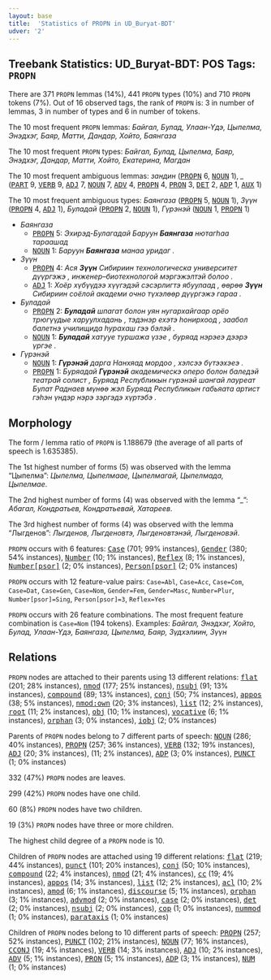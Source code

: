 ```yaml
---
layout: base
title:  'Statistics of PROPN in UD_Buryat-BDT'
udver: '2'
---
```


## Treebank Statistics: UD_Buryat-BDT: POS Tags: `PROPN`

There are 371 `PROPN` lemmas (14%), 441 `PROPN` types (10%) and 710 `PROPN` tokens (7%).
Out of 16 observed tags, the rank of `PROPN` is: 3 in number of lemmas, 3 in number of types and 6 in number of tokens.

The 10 most frequent `PROPN` lemmas: <em>Байгал, Булад, Улаан-Үдэ, Цыпелма, Энэдхэг, Баяр, Матти, Дандар, Хойто, Баянгаза</em>

The 10 most frequent `PROPN` types:  <em>Байгал, Булад, Цыпелма, Баяр, Энэдхэг, Дандар, Матти, Хойто, Екатерина, Магдан</em>

The 10 most frequent ambiguous lemmas: <em>зандин</em> (<tt><a href="bxr_bdt-pos-PROPN.html">PROPN</a></tt> 6, <tt><a href="bxr_bdt-pos-NOUN.html">NOUN</a></tt> 1), <em>_</em> (<tt><a href="bxr_bdt-pos-PART.html">PART</a></tt> 9, <tt><a href="bxr_bdt-pos-VERB.html">VERB</a></tt> 9, <tt><a href="bxr_bdt-pos-ADJ.html">ADJ</a></tt> 7, <tt><a href="bxr_bdt-pos-NOUN.html">NOUN</a></tt> 7, <tt><a href="bxr_bdt-pos-ADV.html">ADV</a></tt> 4, <tt><a href="bxr_bdt-pos-PROPN.html">PROPN</a></tt> 4, <tt><a href="bxr_bdt-pos-PRON.html">PRON</a></tt> 3, <tt><a href="bxr_bdt-pos-DET.html">DET</a></tt> 2, <tt><a href="bxr_bdt-pos-ADP.html">ADP</a></tt> 1, <tt><a href="bxr_bdt-pos-AUX.html">AUX</a></tt> 1)

The 10 most frequent ambiguous types:  <em>Баянгаза</em> (<tt><a href="bxr_bdt-pos-PROPN.html">PROPN</a></tt> 5, <tt><a href="bxr_bdt-pos-NOUN.html">NOUN</a></tt> 1), <em>Зүүн</em> (<tt><a href="bxr_bdt-pos-PROPN.html">PROPN</a></tt> 4, <tt><a href="bxr_bdt-pos-ADJ.html">ADJ</a></tt> 1), <em>Буладай</em> (<tt><a href="bxr_bdt-pos-PROPN.html">PROPN</a></tt> 2, <tt><a href="bxr_bdt-pos-NOUN.html">NOUN</a></tt> 1), <em>Гүрэнэй</em> (<tt><a href="bxr_bdt-pos-NOUN.html">NOUN</a></tt> 1, <tt><a href="bxr_bdt-pos-PROPN.html">PROPN</a></tt> 1)


* <em>Баянгаза</em>
  * <tt><a href="bxr_bdt-pos-PROPN.html">PROPN</a></tt> 5: <em>Эхирэд-Булагадай Баруун <b>Баянгаза</b> нютагһаа тараашад</em>
  * <tt><a href="bxr_bdt-pos-NOUN.html">NOUN</a></tt> 1: <em>Баруун <b>Баянгаза</b> манаа уридаг .</em>
* <em>Зүүн</em>
  * <tt><a href="bxr_bdt-pos-PROPN.html">PROPN</a></tt> 4: <em>Ася <b>Зүүн</b> Сибириин технологическа университет дүүргэжэ , инженер–биотехнологой мэргэжэлтэй болоо .</em>
  * <tt><a href="bxr_bdt-pos-ADJ.html">ADJ</a></tt> 1: <em>Хоёр хүбүүдээ хүүгэдэй сэсэрлигтэ ябуулаад , өөрөө <b>Зүүн</b> Сибириин соёлой академи очно түхэлөөр дүүргэжэ гараа .</em>
* <em>Буладай</em>
  * <tt><a href="bxr_bdt-pos-PROPN.html">PROPN</a></tt> 2: <em><b>Буладай</b> шпагат болон уян нугархайгаар орёо трюгүүдые харуулхадань , тэдэнэр ехэтэ һонирхоод , заабол балетнэ училищида һурахаш гээ бэлэй .</em>
  * <tt><a href="bxr_bdt-pos-NOUN.html">NOUN</a></tt> 1: <em><b>Буладай</b> хатууе туршажа үзэе , буряад нэрэеэ дээрэ үргэе .</em>
* <em>Гүрэнэй</em>
  * <tt><a href="bxr_bdt-pos-NOUN.html">NOUN</a></tt> 1: <em><b>Гүрэнэй</b> дарга Нанхяад мордоо , хэлсээ бүтээхэеэ .</em>
  * <tt><a href="bxr_bdt-pos-PROPN.html">PROPN</a></tt> 1: <em>Буряадай <b>Гүрэнэй</b> академическэ оперо болон баледэй театрай солист , Буряад Республикын гүрэнэй шангай лауреат Булат Раднаев мүнөө жэл Буряад Республикын габьяата артист гэһэн үндэр нэрэ зэргэдэ хүртэбэ .</em>

## Morphology

The form / lemma ratio of `PROPN` is 1.188679 (the average of all parts of speech is 1.635385).

The 1st highest number of forms (5) was observed with the lemma “Цыпелма”: <em>Цыпелма, Цыпелмаае, Цыпелмагай, Цыпелмада, Цыпелмае</em>.

The 2nd highest number of forms (4) was observed with the lemma “_”: <em>Абагал, Кондратьев, Кондратьевай, Хатареев</em>.

The 3rd highest number of forms (4) was observed with the lemma “Лыгденов”: <em>Лыгденов, Лыгденовтэ, Лыгденовтэнэй, Лыгденовэй</em>.

`PROPN` occurs with 6 features: <tt><a href="bxr_bdt-feat-Case.html">Case</a></tt> (701; 99% instances), <tt><a href="bxr_bdt-feat-Gender.html">Gender</a></tt> (380; 54% instances), <tt><a href="bxr_bdt-feat-Number.html">Number</a></tt> (10; 1% instances), <tt><a href="bxr_bdt-feat-Reflex.html">Reflex</a></tt> (8; 1% instances), <tt><a href="bxr_bdt-feat-Number-psor.html">Number[psor]</a></tt> (2; 0% instances), <tt><a href="bxr_bdt-feat-Person-psor.html">Person[psor]</a></tt> (2; 0% instances)

`PROPN` occurs with 12 feature-value pairs: `Case=Abl`, `Case=Acc`, `Case=Com`, `Case=Dat`, `Case=Gen`, `Case=Nom`, `Gender=Fem`, `Gender=Masc`, `Number=Plur`, `Number[psor]=Sing`, `Person[psor]=3`, `Reflex=Yes`

`PROPN` occurs with 26 feature combinations.
The most frequent feature combination is `Case=Nom` (194 tokens).
Examples: <em>Байгал, Энэдхэг, Хойто, Булад, Улаан-Үдэ, Баянгаза, Цыпелма, Баяр, Зүдхэлиин, Зүүн</em>


## Relations

`PROPN` nodes are attached to their parents using 13 different relations: <tt><a href="bxr_bdt-dep-flat.html">flat</a></tt> (201; 28% instances), <tt><a href="bxr_bdt-dep-nmod.html">nmod</a></tt> (177; 25% instances), <tt><a href="bxr_bdt-dep-nsubj.html">nsubj</a></tt> (91; 13% instances), <tt><a href="bxr_bdt-dep-compound.html">compound</a></tt> (89; 13% instances), <tt><a href="bxr_bdt-dep-conj.html">conj</a></tt> (50; 7% instances), <tt><a href="bxr_bdt-dep-appos.html">appos</a></tt> (38; 5% instances), <tt><a href="bxr_bdt-dep-nmod-own.html">nmod:own</a></tt> (20; 3% instances), <tt><a href="bxr_bdt-dep-list.html">list</a></tt> (12; 2% instances), <tt><a href="bxr_bdt-dep-root.html">root</a></tt> (11; 2% instances), <tt><a href="bxr_bdt-dep-obj.html">obj</a></tt> (10; 1% instances), <tt><a href="bxr_bdt-dep-vocative.html">vocative</a></tt> (6; 1% instances), <tt><a href="bxr_bdt-dep-orphan.html">orphan</a></tt> (3; 0% instances), <tt><a href="bxr_bdt-dep-iobj.html">iobj</a></tt> (2; 0% instances)

Parents of `PROPN` nodes belong to 7 different parts of speech: <tt><a href="bxr_bdt-pos-NOUN.html">NOUN</a></tt> (286; 40% instances), <tt><a href="bxr_bdt-pos-PROPN.html">PROPN</a></tt> (257; 36% instances), <tt><a href="bxr_bdt-pos-VERB.html">VERB</a></tt> (132; 19% instances), <tt><a href="bxr_bdt-pos-ADJ.html">ADJ</a></tt> (20; 3% instances),  (11; 2% instances), <tt><a href="bxr_bdt-pos-ADP.html">ADP</a></tt> (3; 0% instances), <tt><a href="bxr_bdt-pos-PUNCT.html">PUNCT</a></tt> (1; 0% instances)

332 (47%) `PROPN` nodes are leaves.

299 (42%) `PROPN` nodes have one child.

60 (8%) `PROPN` nodes have two children.

19 (3%) `PROPN` nodes have three or more children.

The highest child degree of a `PROPN` node is 10.

Children of `PROPN` nodes are attached using 19 different relations: <tt><a href="bxr_bdt-dep-flat.html">flat</a></tt> (219; 44% instances), <tt><a href="bxr_bdt-dep-punct.html">punct</a></tt> (101; 20% instances), <tt><a href="bxr_bdt-dep-conj.html">conj</a></tt> (50; 10% instances), <tt><a href="bxr_bdt-dep-compound.html">compound</a></tt> (22; 4% instances), <tt><a href="bxr_bdt-dep-nmod.html">nmod</a></tt> (21; 4% instances), <tt><a href="bxr_bdt-dep-cc.html">cc</a></tt> (19; 4% instances), <tt><a href="bxr_bdt-dep-appos.html">appos</a></tt> (14; 3% instances), <tt><a href="bxr_bdt-dep-list.html">list</a></tt> (12; 2% instances), <tt><a href="bxr_bdt-dep-acl.html">acl</a></tt> (10; 2% instances), <tt><a href="bxr_bdt-dep-amod.html">amod</a></tt> (6; 1% instances), <tt><a href="bxr_bdt-dep-discourse.html">discourse</a></tt> (5; 1% instances), <tt><a href="bxr_bdt-dep-orphan.html">orphan</a></tt> (3; 1% instances), <tt><a href="bxr_bdt-dep-advmod.html">advmod</a></tt> (2; 0% instances), <tt><a href="bxr_bdt-dep-case.html">case</a></tt> (2; 0% instances), <tt><a href="bxr_bdt-dep-det.html">det</a></tt> (2; 0% instances), <tt><a href="bxr_bdt-dep-nsubj.html">nsubj</a></tt> (2; 0% instances), <tt><a href="bxr_bdt-dep-cop.html">cop</a></tt> (1; 0% instances), <tt><a href="bxr_bdt-dep-nummod.html">nummod</a></tt> (1; 0% instances), <tt><a href="bxr_bdt-dep-parataxis.html">parataxis</a></tt> (1; 0% instances)

Children of `PROPN` nodes belong to 10 different parts of speech: <tt><a href="bxr_bdt-pos-PROPN.html">PROPN</a></tt> (257; 52% instances), <tt><a href="bxr_bdt-pos-PUNCT.html">PUNCT</a></tt> (102; 21% instances), <tt><a href="bxr_bdt-pos-NOUN.html">NOUN</a></tt> (77; 16% instances), <tt><a href="bxr_bdt-pos-CCONJ.html">CCONJ</a></tt> (19; 4% instances), <tt><a href="bxr_bdt-pos-VERB.html">VERB</a></tt> (14; 3% instances), <tt><a href="bxr_bdt-pos-ADJ.html">ADJ</a></tt> (10; 2% instances), <tt><a href="bxr_bdt-pos-ADV.html">ADV</a></tt> (5; 1% instances), <tt><a href="bxr_bdt-pos-PRON.html">PRON</a></tt> (5; 1% instances), <tt><a href="bxr_bdt-pos-ADP.html">ADP</a></tt> (3; 1% instances), <tt><a href="bxr_bdt-pos-NUM.html">NUM</a></tt> (1; 0% instances)

